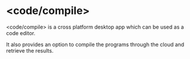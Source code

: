 # \<code/compile\>

\<code/compile\> is a cross platform desktop app which can be used as a code editor.

It also provides an option to compile the programs through the cloud and retrieve the results.
